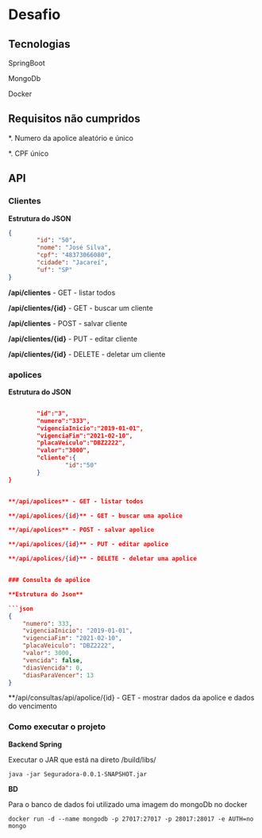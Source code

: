 # Desafio  

## Tecnologias

SpringBoot

MongoDb

Docker

## Requisitos não cumpridos

*. Numero da apolice aleatório e único

*. CPF único

## API

### Clientes

**Estrutura do JSON**

```json
{
        "id": "50",
        "nome": "José Silva",
        "cpf": "48373066080",
        "cidade": "Jacareí",
        "uf": "SP"
}
```


**/api/clientes** - GET - listar todos  

**/api/clientes/{id}** - GET - buscar um cliente

**/api/clientes** - POST - salvar cliente

**/api/clientes/{id}** - PUT - editar cliente

**/api/clientes/{id}** - DELETE - deletar um cliente


### apolices

**Estrutura do JSON**
```json

        "id":"3",
        "numero":"333",
        "vigenciaInicio":"2019-01-01",
        "vigenciaFim":"2021-02-10",
        "placaVeiculo":"DBZ2222",
        "valor":"3000",
        "cliente":{
                "id":"50"
        }
}


**/api/apolices** - GET - listar todos 

**/api/apolices/{id}** - GET - buscar uma apolice

**/api/apolices** - POST - salvar apolice

**/api/apolices/{id}** - PUT - editar apolice

**/api/apolices/{id}** - DELETE - deletar uma apolice


### Consulta de apólice

**Estrutura do Json**

```json
{
    "numero": 333,
    "vigenciaInicio": "2019-01-01",
    "vigenciaFim": "2021-02-10",
    "placaVeiculo": "DBZ2222",
    "valor": 3000,
    "vencida": false,
    "diasVencida": 0,
    "diasParaVencer": 13
}
```

**/api/consultas/api/apolice/{id} - GET - mostrar dados da apolice e dados do vencimento


### Como executar o projeto

**Backend Spring**

Executar o JAR que está na direto /build/libs/

```
java -jar Seguradora-0.0.1-SNAPSHOT.jar
```



**BD**

Para o banco de dados foi utilizado uma imagem do mongoDb no docker

```
docker run -d --name mongodb -p 27017:27017 -p 28017:28017 -e AUTH=no mongo
```




